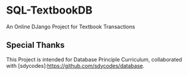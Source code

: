 # SQL-TextbookDB
An Online DJango Project for Textbook Transactions

## Special Thanks
This Project is intended for Database Principle Curriculum, collaborated with [sdycodes]:https://github.com/sdycodes/database.

